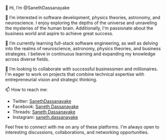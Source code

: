 👋 Hi, I’m @SanethDassanayake

👀 I’m interested in software development, physics theories, astronomy, and neuroscience. I enjoy exploring the depths of the universe and unraveling the mysteries of the human brain. Additionally, I'm passionate about the business world and aspire to achieve great success.

🌱 I’m currently learning full-stack software engineering, as well as delving into the realms of neuroscience, astronomy, physics theories, and business strategies. I believe in continuous learning and expanding my knowledge across diverse fields.

💞️ I’m looking to collaborate with successful businessmen and millionaires. I'm eager to work on projects that combine technical expertise with entrepreneurial vision and strategic thinking.

📫 How to reach me:
- Twitter: [SanethDassanayake](https://twitter.com/Saneth_2005)
- Facebook: [Saneth Dassanayake](https://web.facebook.com/profile.php?id=100092032483373)
- Threads: [Saneth Dassanayake](https://www.threads.net/@saneth.dassanayake)
- Instagram: [saneth.dassanayake](https://www.instagram.com/saneth.dassanayake/)

Feel free to connect with me on any of these platforms. I'm always open to interesting discussions, collaborations, and networking opportunities.
